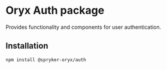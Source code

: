 # Oryx Auth package

Provides functionality and components for user authentication.

## Installation

`npm install @spryker-oryx/auth`
